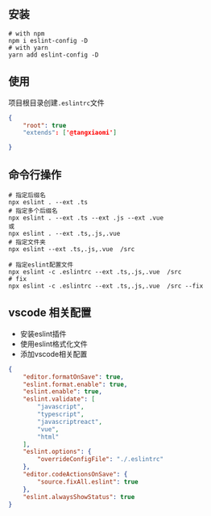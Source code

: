 ## 安装

```shell
# with npm 
npm i eslint-config -D
# with yarn
yarn add eslint-config -D
```

## 使用
项目根目录创建`.eslintrc`文件

```json
{
    "root": true
    "extends": ['@tangxiaomi']

}
```

## 命令行操作

```shell
# 指定后缀名
npx eslint . --ext .ts
# 指定多个后缀名
npx eslint . --ext .ts --ext .js --ext .vue
或
npx eslint . --ext .ts,.js,.vue
# 指定文件夹
npx eslint --ext .ts,.js,.vue  /src

# 指定eslint配置文件
npx eslint -c .eslintrc --ext .ts,.js,.vue  /src
# fix
npx eslint -c .eslintrc --ext .ts,.js,.vue  /src --fix
```

## vscode 相关配置
* 安装eslint插件
* 使用eslint格式化文件
* 添加vscode相关配置

```json
{
    "editor.formatOnSave": true,
    "eslint.format.enable": true,
    "eslint.enable": true,
    "eslint.validate": [
        "javascript",
        "typescript",
        "javascriptreact",
        "vue",
        "html"
    ],
    "eslint.options": {
        "overrideConfigFile": "./.eslintrc"
    },
    "editor.codeActionsOnSave": {
        "source.fixAll.eslint": true
    },
    "eslint.alwaysShowStatus": true
}
```